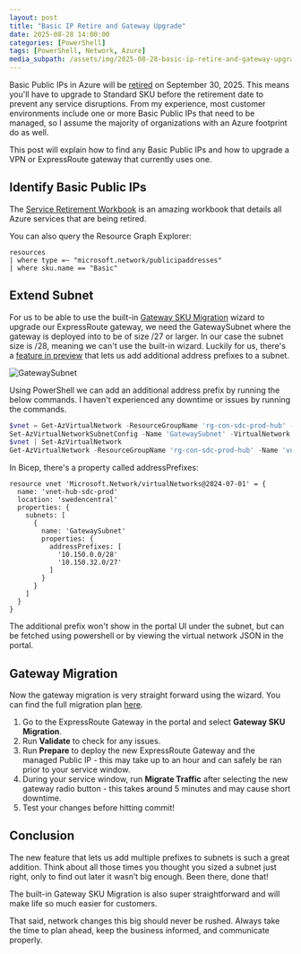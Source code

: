 ```yaml
---
layout: post
title: "Basic IP Retire and Gateway Upgrade"
date: 2025-08-28 14:00:00
categories: [PowerShell]
tags: [PowerShell, Network, Azure]
media_subpath: /assets/img/2025-08-28-basic-ip-retire-and-gateway-upgrade/
---
```


Basic Public IPs in Azure will be [retired](https://azure.microsoft.com/en-us/updates?id=upgrade-to-standard-sku-public-ip-addresses-in-azure-by-30-september-2025-basic-sku-will-be-retired) on September 30, 2025. This means you'll have to upgrade to Standard SKU before the retirement date to prevent any service disruptions. From my experience, most customer environments include one or more Basic Public IPs that need to be managed, so I assume the majority of organizations with an Azure footprint do as well.

This post will explain how to find any Basic Public IPs and how to upgrade a VPN or ExpressRoute gateway that currently uses one.

## Identify Basic Public IPs

The [Service Retirement Workbook](https://portal.azure.com/#view/AppInsightsExtension/UsageNotebookBlade/ComponentId/Azure%20Advisor/ConfigurationId/community-Workbooks%2FAzure%20Advisor%2FAzureServiceRetirement/WorkbookTemplateName/Service%20Retirement%20(Preview)) is an amazing workbook that details all Azure services that are being retired.

You can also query the Resource Graph Explorer:

```
resources
| where type =~ "microsoft.network/publicipaddresses"
| where sku.name == "Basic"
```

## Extend Subnet

For us to be able to use the built-in [Gateway SKU Migration](https://learn.microsoft.com/en-us/azure/expressroute/gateway-migration) wizard to upgrade our ExpressRoute gateway, we need the GatewaySubnet where the gateway is deployed into to be of size /27 or larger. In our case the subnet size is /28, meaning we can't use the built-in wizard. Luckily for us, there's a [feature in preview](https://learn.microsoft.com/en-us/azure/virtual-network/how-to-multiple-prefixes-subnet?tabs=powershell) that lets us add additional address prefixes to a subnet.

![GatewaySubnet](gatewaysubnet.png)

Using PowerShell we can add an additional address prefix by running the below commands. I haven't experienced any downtime or issues by running the commands.

```powershell
$vnet = Get-AzVirtualNetwork -ResourceGroupName 'rg-con-sdc-prod-hub' -Name 'vnet-hub-sdc-prod'
Set-AzVirtualNetworkSubnetConfig -Name 'GatewaySubnet' -VirtualNetwork $vnet -AddressPrefix '10.150.0.0/28', '10.150.32.0/27'
$vnet | Set-AzVirtualNetwork
Get-AzVirtualNetwork -ResourceGroupName 'rg-con-sdc-prod-hub' -Name 'vnet-hub-sdc-prod' | Get-AzVirtualNetworkSubnetConfig -Name 'GatewaySubnet' | ConvertTo-Json
```

In Bicep, there's a property called addressPrefixes:

```bicep
resource vnet 'Microsoft.Network/virtualNetworks@2024-07-01' = {
  name: 'vnet-hub-sdc-prod'
  location: 'swedencentral'
  properties: {
    subnets: [
      {
        name: 'GatewaySubnet'
        properties: {
          addressPrefixes: [
            '10.150.0.0/28'
            '10.150.32.0/27'
          ]
        }
      }
    ]
  }
}
```

The additional prefix won't show in the portal UI under the subnet, but can be fetched using powershell or by viewing the virtual network JSON in the portal.

## Gateway Migration

Now the gateway migration is very straight forward using the wizard. You can find the full migration plan [here](https://learn.microsoft.com/en-us/azure/expressroute/expressroute-howto-gateway-migration-portal).

1. Go to the ExpressRoute Gateway in the portal and select **Gateway SKU Migration**.
2. Run **Validate** to check for any issues.
3. Run **Prepare** to deploy the new ExpressRoute Gateway and the managed Public IP - this may take up to an hour and can safely be ran prior to your service window.
4. During your service window, run **Migrate Traffic** after selecting the new gateway radio button - this takes around 5 minutes and may cause short downtime.
5. Test your changes before hitting commit!

## Conclusion

The new feature that lets us add multiple prefixes to subnets is such a great addition. Think about all those times you thought you sized a subnet just right, only to find out later it wasn’t big enough. Been there, done that!

The built-in Gateway SKU Migration is also super straightforward and will make life so much easier for customers.

That said, network changes this big should never be rushed. Always take the time to plan ahead, keep the business informed, and communicate properly.